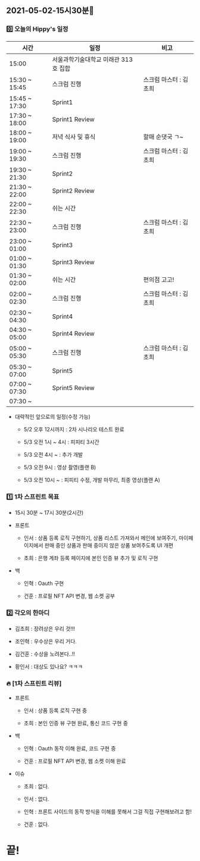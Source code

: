 ## 2021-05-02-15시30분🌟

### 0️⃣ 오늘의 Hippy's 일정

|시간|일정|비고|
|---|---|---|
|15:00|서울과학기술대학교 미래관 313호 집합||
|15:30 ~ 15:45|스크럼 진행|스크럼 마스터 : 김초희|
|15:45 ~ 17:30|Sprint1||
|17:30 ~ 18:00|Sprint1 Review||
|18:00 ~ 19:00|저녁 식사 및 휴식|할매 순댓국 ㄱ~|
|19:00 ~ 19:30|스크럼 진행|스크럼 마스터 : 김초희|
|19:30 ~ 21:30|Sprint2||
|21:30 ~ 22:00|Sprint2 Review||
|22:00 ~ 22:30|쉬는 시간||
|22:30 ~ 23:00|스크럼 진행|스크럼 마스터 : 김초희|
|23:00 ~ 01:00|Sprint3||
|01:00 ~ 01:30|Sprint3 Review||
|01:30 ~ 02:00|쉬는 시간|편의점 고고!|
|02:00 ~ 02:30|스크럼 진행|스크럼 마스터 : 김초희|
|02:30 ~ 04:30|Sprint4||
|04:30 ~ 05:00|Sprint4 Review||
|05:00 ~ 05:30|스크럼 진행|스크럼 마스터 : 김초희|
|05:30 ~ 07:00|Sprint5||
|07:00 ~ 07:30|Sprint5 Review||
|07:30 ~ |||

* 대략적인 앞으로의 일정(수정 가능)

    * 5/2 오후 12시까지 : 2차 시나리오 테스트 완료

    * 5/3 오전 1시 ~ 4시 : 피피티 3시간

    * 5/3 오전 4시 ~ : 추가 개발

    * 5/3 오전 9시 : 영상 촬영(플랜 B)

    * 5/3 오전 10시 ~ : 피피티 수정, 개발 마무리, 최종 영상(플랜 A)

### 1️⃣ 1차 스프린트 목표

* 15시 30분 ~ 17시 30분(2시간)

* 프론트

    * 인서 : 상품 등록 로직 구현하기, 상품 리스트 가져와서 메인에 보여주기, 마이페이지에서 판매 중인 상품과 판매 중이지 않은 상품 보여주도록 UI 개편

    * 초희 : 은행 계좌 등록 페이지에 본인 인증 뷰 추가 및 로직 구현

* 백

    * 인혁 : Oauth 구현

    * 건훈 : 프로필 NFT API 변경, 웹 소켓 공부

### 2️⃣ 각오의 한마디

* 김초희 : 장려상은 우리 것!!!

* 조인혁 : 우수상은 우리 거다.

* 김건훈 : 수상을 노려본다..!!

* 황인서 : 대상도 있나요? ㅋㅋㅋ

### 🔥 [1차 스프린트 리뷰]

* 프론트

    * 인서 : 상품 등록 로직 구현 중

    * 초희 : 본인 인증 뷰 구현 완료, 통신 코드 구현 중

* 백

    * 인혁 : Oauth 동작 이해 완료, 코드 구현 중

    * 건훈 : 프로필 NFT API 변경, 웹 소켓 이해 완료

* 이슈

    * 초희 : 없다.

    * 인서 : 없다.

    * 인혁 : 프론트 사이드의 동작 방식을 이해를 못해서 그걸 직접 구현해보려고 함!

    * 건훈 : 없다.

# 끝!
